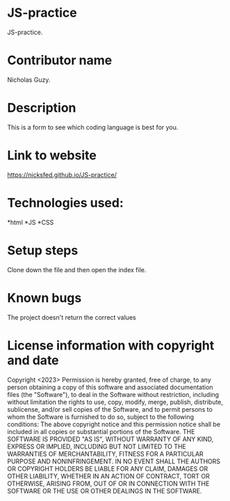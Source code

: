 # JS-practice
JS-practice.
# Contributor name
Nicholas Guzy.
# Description
This is a form to see which coding language is best for you.
# Link to website
https://nicksfed.github.io/JS-practice/
# Technologies used:
*html
*JS
*CSS
# Setup steps
Clone down the file and then open the index file.
# Known bugs
The project doesn't return the correct values
# License information with copyright and date
Copyright <2023> <Nicholas Guzy>
Permission is hereby granted, free of charge, to any person obtaining a copy of this software and associated documentation files (the "Software"), to deal in the Software without restriction, including without limitation the rights to use, copy, modify, merge, publish, distribute, sublicense, and/or sell copies of the Software, and to permit persons to whom the Software is furnished to do so, subject to the following conditions:
The above copyright notice and this permission notice shall be included in all copies or substantial portions of the Software.
THE SOFTWARE IS PROVIDED "AS IS", WITHOUT WARRANTY OF ANY KIND, EXPRESS OR IMPLIED, INCLUDING BUT NOT LIMITED TO THE WARRANTIES OF MERCHANTABILITY, FITNESS FOR A PARTICULAR PURPOSE AND NONINFRINGEMENT. IN NO EVENT SHALL THE AUTHORS OR COPYRIGHT HOLDERS BE LIABLE FOR ANY CLAIM, DAMAGES OR OTHER LIABILITY, WHETHER IN AN ACTION OF CONTRACT, TORT OR OTHERWISE, ARISING FROM, OUT OF OR IN CONNECTION WITH THE SOFTWARE OR THE USE OR OTHER DEALINGS IN THE SOFTWARE.
